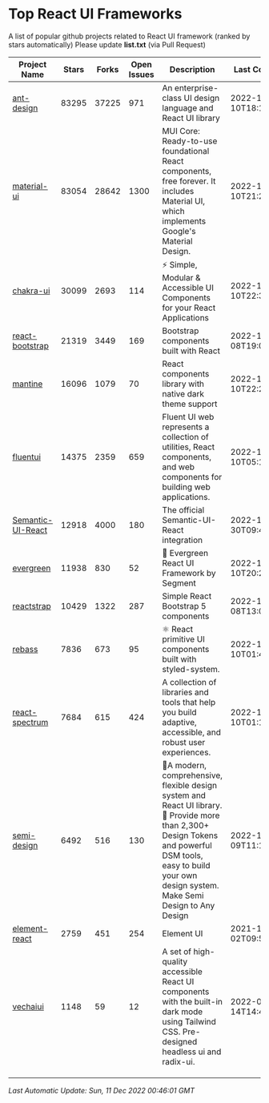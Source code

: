 # Top React UI Frameworks

A list of popular github projects related to React UI framework (ranked by stars automatically)
Please update **list.txt** (via Pull Request)

| Project Name | Stars | Forks | Open Issues | Description | Last Commit |
| ------------ | ----- | ----- | ----------- | ----------- | ----------- |
| [ant-design](https://github.com/ant-design/ant-design) |83295|37225|971|An enterprise-class UI design language and React UI library|2022-12-10T18:14:12Z|
| [material-ui](https://github.com/mui/material-ui) |83054|28642|1300|MUI Core: Ready-to-use foundational React components, free forever. It includes Material UI, which implements Google&#39;s Material Design.|2022-12-10T21:25:15Z|
| [chakra-ui](https://github.com/chakra-ui/chakra-ui) |30099|2693|114|⚡️ Simple, Modular &amp; Accessible UI Components for your React Applications|2022-12-10T22:36:58Z|
| [react-bootstrap](https://github.com/react-bootstrap/react-bootstrap) |21319|3449|169|Bootstrap components built with React|2022-12-08T19:09:52Z|
| [mantine](https://github.com/mantinedev/mantine) |16096|1079|70|React components library with native dark theme support|2022-12-10T22:25:16Z|
| [fluentui](https://github.com/microsoft/fluentui) |14375|2359|659|Fluent UI web represents a collection of utilities, React components, and web components for building web applications.|2022-12-10T05:14:49Z|
| [Semantic-UI-React](https://github.com/Semantic-Org/Semantic-UI-React) |12918|4000|180|The official Semantic-UI-React integration|2022-11-30T09:48:23Z|
| [evergreen](https://github.com/segmentio/evergreen) |11938|830|52|🌲 Evergreen React UI Framework by Segment|2022-12-10T20:23:23Z|
| [reactstrap](https://github.com/reactstrap/reactstrap) |10429|1322|287|Simple React Bootstrap 5 components|2022-12-08T13:06:58Z|
| [rebass](https://github.com/rebassjs/rebass) |7836|673|95|:atom_symbol: React primitive UI components built with styled-system.|2022-12-10T01:43:17Z|
| [react-spectrum](https://github.com/adobe/react-spectrum) |7684|615|424|A collection of libraries and tools that help you build adaptive, accessible, and robust user experiences.|2022-12-10T01:11:52Z|
| [semi-design](https://github.com/DouyinFE/semi-design) |6492|516|130|🚀A modern, comprehensive, flexible design system and React UI library. 🎨 Provide more than 2,300+ Design Tokens and powerful DSM tools, easy to build your own design system. Make Semi Design to Any Design|2022-12-09T11:19:32Z|
| [element-react](https://github.com/ElemeFE/element-react) |2759|451|254|Element UI|2021-12-02T09:57:44Z|
| [vechaiui](https://github.com/vechai/vechaiui) |1148|59|12|A set of high-quality accessible React UI components with the built-in dark mode using Tailwind CSS. Pre-designed headless ui and radix-ui.|2022-06-14T14:47:17Z|
| []() ||||||
| []() ||||||
| []() ||||||

*Last Automatic Update: Sun, 11 Dec 2022 00:46:01 GMT*